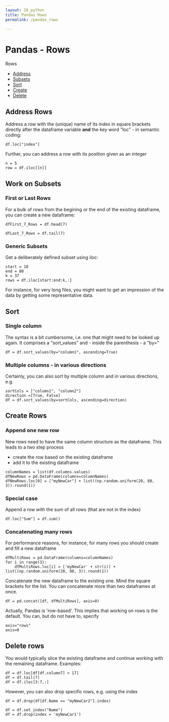 ```yaml
---
layout: 20_python
title: Pandas Rows
permalink: /pandas_rows

---
```


# Pandas - Rows

Rows

- [Address](#address-rows)
- [Subsets](#work-on-subsets)
- [Sort](#sort)
- [Create](#create-rows)
- [Delete](#delete-rows)


## Address Rows

Address a row with the (unique) name of its index in square brackets directly after the dataframe variable **and** the key word "loc" - in semantic coding:

>
    df.loc["index"]


Further, you can address a row with its position given as an integer

>
    n = 5
    row = df.iloc[[n]]

## Work on Subsets

### First or Last Rows

For a bulk of rows from the begining or the end of the existing dataframe, you can create a new dataframe:

>
    dfFirst_7_Rows = df.head(7)

>
    dfLast_7_Rows = df.tail(7)


### Generic Subsets

Get a deliberately defined subset using iloc:

>
    start = 10
    end = 80
    k = 37
    rows = df.iloc[start:end:k,:]    

For instance, for very long files, you might want to get an impression of the data by getting some representative data.
## Sort

### Single column

The syntax is a bit cumbersome, i.e. one that might need to be looked up again.
It comprises a "sort_values" and - inside the parenthesis - a "by="

> 
    df = df.sort_values(by="column1", ascending=True)


### Multiple columns - in various directions

Certainly, you can also sort by multiple column and in various directions, e.g. 

>
    sortCols = ["column1", "column2"]
    direction =[True, False]
    df = df.sort_values(by=sortCols, ascending=direction)    


## Create Rows
### Append one new row

New rows need to have the same column structure as the dataframe. 
This leads to a two step process
- create the row based on the existing dataframe
- add it to the existing dataframe

>
    columnNames = list(df.columns.values)
    dfNewRows = pd.DataFrame(columns=columnNames)
    dfNewRows.loc[0] = ["myNewCar"] + list((np.random.uniform(20, 80, 3)).round(1))


### Special case

Append a row with the sum of all rows (that are not in the index)

>
    df.loc["Sum"] = df.sum()

### Concatenating many rows

For performance reasons, for instance, for many rows you should create and fill a new dataframe

> 
    dfMultiRows = pd.DataFrame(columns=columnNames)
    for i in range(3):
        dfMultiRows.loc[i] = ['myNewCar' + str(i)] + list((np.random.uniform(20, 80, 3)).round(1))

Concatenate the new dataframe to the existing one. Mind the square brackets for the list. You can concatenate more than two dataframes at once.

>
    df = pd.concat([df, dfMultiRows], axis=0)

Actually, Pandas is 'row-based'. This implies that working on rows is the default. You can, but do not have to, specify 

>
    axis="rows"
    axis=0    

## Delete rows

You would typically slice the existing dataframe and continue working with the remaining dataframe. Examples:

>
    df = df.loc[df[df.column7] > 17]
    df = df.tail(7)
    df = df.iloc[3:7,:]

However, you can also drop specific rows, e.g. using the index

>
    df = df.drop(df[df.Name == "myNewCar2"].index)

>
    df = df.set_index("Name")
    df = df.drop(index = 'myNewCar1')














